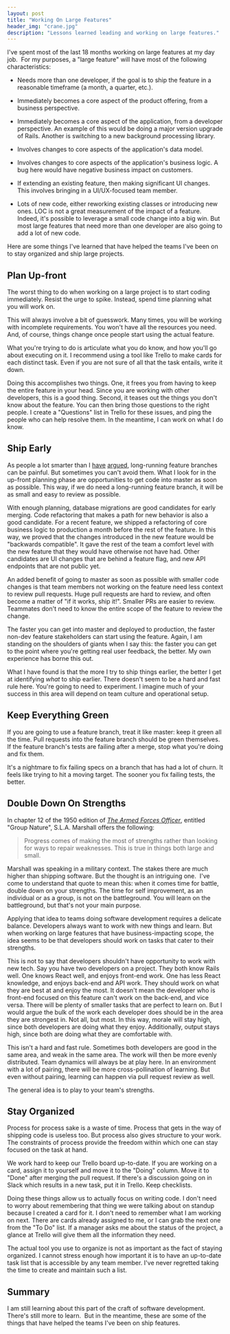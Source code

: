 ```yaml
---
layout: post
title: "Working On Large Features"
header_img: "crane.jpg"
description: "Lessons learned leading and working on large features."
---
```


I've spent most of the last 18 months working on large features at my day job.  For my purposes, a "large feature" will have most of the following characteristics:

<ul>
  <li><p>Needs more than one developer, if the goal is to ship the feature in a reasonable timeframe (a month, a quarter, etc.).</p></li>
  <li><p>Immediately becomes a core aspect of the product offering, from a business perspective.</p></li>
  <li><p>Immediately becomes a core aspect of the application, from a developer perspective. An example of this would be doing a major version upgrade of Rails. Another is switching to a new background processing library.</p></li>
  <li><p>Involves changes to core aspects of the application's data model.</p></li>
  <li><p>Involves changes to core aspects of the application's business logic. A bug here would have negative business impact on customers.</p></li>
  <li><p>If extending an existing feature, then making significant UI changes. This involves bringing in a UI/UX-focused team member.</p></li>
  <li><p>Lots of new code, either reworking existing classes or introducing new ones. LOC is not a great measurement of the impact of a feature. Indeed, it's possible to leverage a small code change into a big win. But most large features that need more than one developer are also going to add a lot of new code.</p></li>
</ul>

Here are some things I've learned that have helped the teams I've been on to stay organized and ship large projects.

## Plan Up-front

The worst thing to do when working on a large project is to start coding immediately. Resist the urge to spike. Instead, spend time planning what you will work on. 

This will always involve a bit of guesswork. Many times, you will be working with incomplete requirements. You won't have all the resources you need. And, of course, things change once people start using the actual feature.

What you're trying to do is articulate what you do know, and how you'll go about executing on it. I recommend using a tool like Trello to make cards for each distinct task. Even if you are not sure of all that the task entails, write it down.

Doing this accomplishes two things. One, it frees you from having to keep the entire feature in your head. Since you are working with other developers, this is a good thing. Second, it teases out the things you don't know about the feature. You can then bring those questions to the right people. I create a "Questions" list in Trello for these issues, and ping the people who can help resolve them. In the meantime, I can work on what I do know.

## Ship Early

As people a lot smarter than I [have](https://blog.newrelic.com/2012/11/14/long-running-branches-considered-harmful/) [argued](https://martinfowler.com/bliki/FeatureBranch.html), long-running feature branches can be painful. But sometimes you can't avoid them. What I look for in the up-front planning phase are opportunities to get code into master as soon as possible. This way, if we do need a long-running feature branch, it will be as small and easy to review as possible.

With enough planning, database migrations are good candidates for early merging. Code refactoring that makes a path for new behavior is also a good candidate. For a recent feature, we shipped a refactoring of core business logic to production a month before the rest of the feature. In this way, we proved that the changes introduced in the new feature would be "backwards compatible". It gave the rest of the team a comfort level with the new feature that they would have otherwise not have had. Other candidates are UI changes that are behind a feature flag, and new API endpoints that are not public yet.

An added benefit of going to master as soon as possible with smaller code changes is that team members not working on the feature need less context to review pull requests. Huge pull requests are hard to review, and often become a matter of "if it works, ship it!". Smaller PRs are easier to review. Teammates don't need to know the entire scope of the feature to review the change.

The faster you can get into master and deployed to production, the faster non-dev feature stakeholders can start using the feature. Again, I am standing on the shoulders of giants when I say this: the faster you can get to the point where you're getting real user feedback, the better. My own experience has borne this out.

What I have found is that the more I try to ship things earlier, the better I get at identifying _what_ to ship earlier. There doesn't seem to be a hard and fast rule here. You're going to need to experiment. I imagine much of your success in this area will depend on team culture and operational setup.

## Keep Everything Green

If you are going to use a feature branch, treat it like master: keep it green all the time. Pull requests into the feature branch should be green themselves. If the feature branch's tests are failing after a merge, stop what you're doing and fix them.

It's a nightmare to fix failing specs on a branch that has had a lot of churn. It feels like trying to hit a moving target. The sooner you fix failing tests, the better.

## Double Down On Strengths

In chapter 12 of the 1950 edition of [_The Armed Forces Officer_](https://www.amazon.com/Armed-Forces-Officer-1950/dp/098836963X), entitled "Group Nature", S.L.A. Marshall offers the following:

> Progress comes of making the most of strengths rather than looking for ways to repair weaknesses. This is true in things both large and small.

Marshall was speaking in a military context. The stakes there are much higher than shipping software. But the thought is an intriguing one.  I've come to understand that quote to mean this: when it comes time for battle, double down on your strengths. The time for self improvement, as an individual or as a group, is not on the battleground. You will learn on the battleground, but that's not your main purpose.

Applying that idea to teams doing software development requires a delicate balance. Developers always want to work with new things and learn. But when working on large features that have business-impacting scope, the idea seems to be that developers should work on tasks that cater to their strengths. 

This is not to say that developers shouldn't have opportunity to work with new tech. Say you have two developers on a project. They both know Rails well. One knows React well, and enjoys front-end work. One has less React knowledge, and enjoys back-end and API work. They should work on what they are best at and enjoy the most. It doesn't mean the developer who is front-end focused on this feature can't work on the back-end, and vice versa. There will be plenty of smaller tasks that are perfect to learn on. But I would argue the bulk of the work each developer does should be in the area they are strongest in. Not all, but most. In this way, morale will stay high, since both developers are doing what they enjoy. Additionally, output stays high, since both are doing what they are comfortable with.

This isn't a hard and fast rule. Sometimes both developers are good in the same area, and weak in the same area. The work will then be more evenly distributed. Team dynamics will always be at play here. In an environment with a lot of pairing, there will be more cross-pollination of learning. But even without pairing, learning can happen via pull request review as well.

The general idea is to play to your team's strengths.

## Stay Organized

Process for process sake is a waste of time. Process that gets in the way of shipping code is useless too. But process also gives structure to your work. The constraints of process provide the freedom within which one can stay focused on the task at hand.

We work hard to keep our Trello board up-to-date. If you are working on a card, assign it to yourself and move it to the "Doing" column. Move it to "Done" after merging the pull request. If there's a discussion going on in Slack which results in a new task, put it in Trello. Keep checklists.

Doing these things allow us to actually focus on writing code. I don't need to worry about remembering that thing we were talking about on standup because I created a card for it. I don't need to remember what I am working on next. There are cards already assigned to me, or I can grab the next one from the "To Do" list. If a manager asks me about the status of the project, a glance at Trello will give them all the information they need.

The actual tool you use to organize is not as important as the fact of staying organized. I cannot stress enough how important it is to have an up-to-date task list that is accessible by any team member. I've never regretted taking the time to create and maintain such a list. 

## Summary

I am still learning about this part of the craft of software development. There's still more to learn.  But in the meantime, these are some of the things that have helped the teams I've been on ship features.

